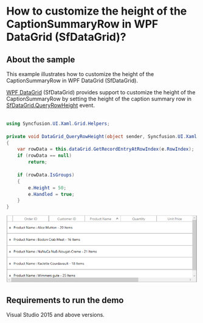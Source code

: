 # How to customize the height of the CaptionSummaryRow in WPF DataGrid (SfDataGrid)?

## About the sample

This example illustrates how to customize the height of the CaptionSummaryRow in WPF DataGrid (SfDataGrid).

[WPF DataGrid](https://www.syncfusion.com/wpf-ui-controls/datagrid) (SfDataGrid) provides support to customize the height of the CaptionSummaryRow by setting the height of the caption summary row in [SfDataGrid.QueryRowHeight](https://help.syncfusion.com/cr/wpf/Syncfusion.UI.Xaml.Grid.SfDataGrid.html#Syncfusion_UI_Xaml_Grid_SfDataGrid_QueryRowHeight) event.

```C#

using Syncfusion.UI.Xaml.Grid.Helpers;

private void DataGrid_QueryRowHeight(object sender, Syncfusion.UI.Xaml.Grid.QueryRowHeightEventArgs e)
{
    var rowData = this.dataGrid.GetRecordEntryAtRowIndex(e.RowIndex);
    if (rowData == null)
        return;

    if (rowData.IsGroups)
    {
        e.Height = 50;
        e.Handled = true;
    }
}

```

![Customizing CaptionSummaryRow Height](CaptionSummaryRowHeight.png)


## Requirements to run the demo

Visual Studio 2015 and above versions.

